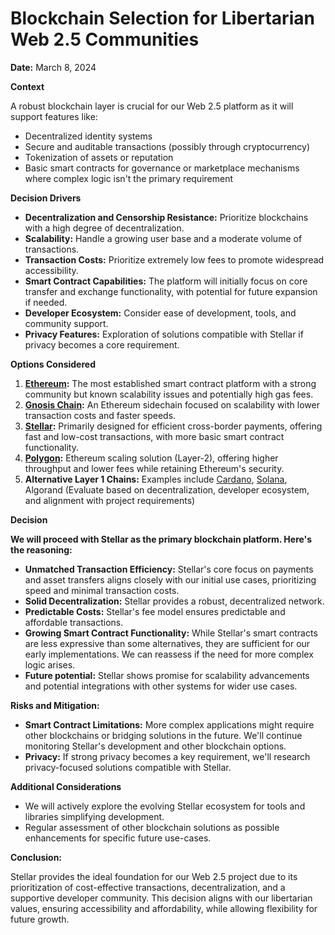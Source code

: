 # Blockchain Selection for Libertarian Web 2.5 Communities

**Date:** March 8, 2024

**Context**

A robust blockchain layer is crucial for our Web 2.5 platform as it will support features like:

* Decentralized identity systems
* Secure and auditable transactions (possibly through cryptocurrency)
* Tokenization of assets or reputation
* Basic smart contracts for governance or marketplace mechanisms where complex logic isn't the primary requirement

**Decision Drivers**

* **Decentralization and Censorship Resistance:**  Prioritize blockchains with a high degree of decentralization.
* **Scalability:** Handle a growing user base and a moderate volume of transactions.
* **Transaction Costs:** Prioritize extremely low fees to promote widespread accessibility.
* **Smart Contract Capabilities:**  The platform will initially focus on core transfer and exchange functionality, with potential for future expansion if needed.
* **Developer Ecosystem:**  Consider ease of development, tools, and community support.
* **Privacy Features:**  Exploration of solutions compatible with Stellar if privacy becomes a core requirement.

**Options Considered**

1. **[Ethereum](Ethereum.md):** The most established smart contract platform with a strong community but known scalability issues and potentially high gas fees.
2. **[Gnosis Chain](Gnosis.md):** An Ethereum sidechain focused on scalability with lower transaction costs and faster speeds.
3. **[Stellar](Stellar.md):** Primarily designed for efficient cross-border payments, offering fast and low-cost transactions, with more basic smart contract functionality.
4. **[Polygon](Polygon.md):** Ethereum scaling solution (Layer-2), offering higher throughput and lower fees while retaining Ethereum's security.
5. **Alternative Layer 1 Chains:** Examples include [Cardano](Cardano.md), [Solana](Solana.md), Algorand (Evaluate based on decentralization, developer ecosystem, and alignment with project requirements)

**Decision**

**We will proceed with Stellar as the primary blockchain platform. Here's the reasoning:**

* **Unmatched Transaction Efficiency:** Stellar's core focus on payments and asset transfers aligns closely with our initial use cases, prioritizing speed and minimal transaction costs.
* **Solid Decentralization:** Stellar provides a robust, decentralized network.
* **Predictable Costs:** Stellar's fee model ensures predictable and affordable transactions.
* **Growing Smart Contract Functionality:** While Stellar's smart contracts are less expressive than some alternatives, they are sufficient for our early implementations. We can reassess if the need for more complex logic arises.
* **Future potential:** Stellar shows promise for scalability advancements and potential integrations with other systems for wider use cases.

**Risks and Mitigation:**

* **Smart Contract Limitations:** More complex applications might require other blockchains or bridging solutions in the future. We'll continue monitoring Stellar's development and other blockchain options.
* **Privacy:**  If strong privacy becomes a key requirement, we'll research privacy-focused solutions compatible with Stellar.

**Additional Considerations**

* We will actively explore the evolving Stellar ecosystem for tools and libraries simplifying development.
* Regular assessment of other blockchain solutions as possible enhancements for specific future use-cases.

**Conclusion:**

Stellar provides the ideal foundation for our Web 2.5 project due to its prioritization of cost-effective transactions, decentralization, and a supportive developer community. This decision aligns with our libertarian values, ensuring accessibility and affordability,  while allowing flexibility for future growth. 
